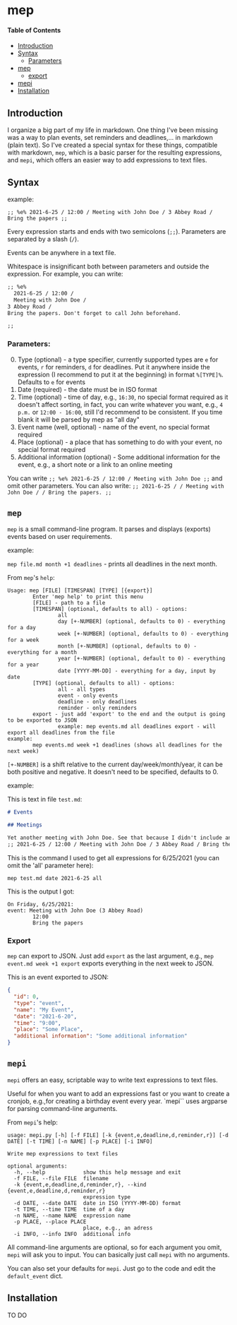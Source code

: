 # mep

#### Table of Contents

- [Introduction](#introduction)
- [Syntax](#Syntax)
  - [Parameters](#parameters)
- [mep](#mep)
  - [export](#export)
- [mepi](#mepi)
- [Installation](#installation)


## Introduction

I organize a big part of my life in markdown. One thing I've been missing was a way to plan events, set reminders and deadlines,... in markdown (plain text). So I've created a special syntax for these things, compatible with markdown, `mep`, which is a basic parser for the resulting expressions, and `mepi`, which offers an easier way to add expressions to text files.

## Syntax

example:

`;; %e% 2021-6-25 / 12:00 / Meeting with John Doe / 3 Abbey Road / Bring the papers ;;`

Every expression starts and ends with two semicolons (`;;`). Parameters are separated by a slash (`/`).

Events can be anywhere in a text file.

Whitespace is insignificant both between parameters and outside the expression. For example, you can write:

```markdown
;; %e%
  2021-6-25 / 12:00 /
  Meeting with John Doe /
3 Abbey Road /
Bring the papers. Don't forget to call John beforehand.

;;
```

### Parameters:

0. Type (optional) - a type specifier, currently supported types are `e` for events, `r` for reminders, `d` for deadlines. Put it anywhere inside the expression (I recommend to put it at the beginning) in format `%[TYPE]%`. Defaults to `e` for events
1. Date (required) - the date must be in ISO format
2. Time (optional) - time of day, e.g., `16:30`, no special format required as it doesn't affect sorting, in fact, you can write whatever you want, e.g., `4 p.m.` or `12:00 - 16:00`, still I'd recommend to be consistent. If you time blank it will be parsed by mep as "all day"
3. Event name (well, optional) - name of the event, no special format required
4. Place (optional) - a place that has something to do with your event, no special format required
5. Additional information (optional) - Some additional information for the event, e.g., a short note or a link to an online meeting

You can write `;; %e% 2021-6-25 / 12:00 / Meeting with John Doe ;;` and omit other parameters. You can also write: `;; 2021-6-25 / / Meeting with John Doe / / Bring the papers. ;;`

## `mep`

`mep` is a small command-line program. It parses and displays (exports) events based on user requirements.

example:

`mep file.md month +1 deadlines` - prints all deadlines in the next month.

From `mep`'s `help`:

```text
Usage: mep [FILE] [TIMESPAN] [TYPE] [{export}]
        Enter 'mep help' to print this menu
        [FILE] - path to a file
        [TIMESPAN] (optional, defaults to all) - options:
                all
                day [+-NUMBER] (optional, defaults to 0) - everything for a day
                week [+-NUMBER] (optional, defaults to 0) - everything for a week
                month [+-NUMBER] (optional, defaults to 0) - everything for a month
                year [+-NUMBER] (optional, default to 0) - everything for a year
                date [YYYY-MM-DD] - everything for a day, input by date
        [TYPE] (optional, defaults to all) - options:
                all - all types
                event - only events
                deadline - only deadlines
                reminder - only reminders
        export - just add 'export' to the end and the output is going to be exported to JSON
                example: mep events.md all deadlines export - will export all deadlines from the file
example:
        mep events.md week +1 deadlines (shows all deadlines for the next week)

```

`[+-NUMBER]` is a shift relative to the current day/week/month/year, it can be both positive and negative. It doesn't need to be specified, defaults to 0.

example:

This is text in file `test.md`:

```markdown
# Events

## Meetings

Yet another meeting with John Doe. See that because I didn't include any type specifier, the parser set it to event.
;; 2021-6-25 / 12:00 / Meeting with John Doe / 3 Abbey Road / Bring the papers ;;
```

This is the command I used to get all expressions for 6/25/2021 (you can omit the 'all' parameter here):

`mep test.md date 2021-6-25 all`

This is the output I got:

```text
On Friday, 6/25/2021:
event: Meeting with John Doe (3 Abbey Road)
        12:00
        Bring the papers
```

### Export

`mep` can export to JSON. Just add `export` as the last argument, e.g., `mep event.md week +1 export` exports everything in the next week to JSON.

This is an event exported to JSON:

```json
{
  "id": 0,
  "type": "event",
  "name": "My Event",
  "date": "2021-6-20",
  "time": "9:00",
  "place": "Some Place",
  "additional information": "Some additional information"
}
```

## `mepi`

`mepi` offers an easy, scriptable way to write text expressions to text files.

Useful for when you want to add an expressions fast or you want to create a cronjob, e.g.,for creating a birthday event every year. `mepi`` uses argparse for parsing command-line arguments.

From `mepi`'s help:

``` text
usage: mepi.py [-h] [-f FILE] [-k {event,e,deadline,d,reminder,r}] [-d DATE] [-t TIME] [-n NAME] [-p PLACE] [-i INFO]

Write mep expressions to text files

optional arguments:
  -h, --help            show this help message and exit
  -f FILE, --file FILE  filename
  -k {event,e,deadline,d,reminder,r}, --kind {event,e,deadline,d,reminder,r}
                        expression type
  -d DATE, --date DATE  date in ISO (YYYY-MM-DD) format
  -t TIME, --time TIME  time of a day
  -n NAME, --name NAME  expression name
  -p PLACE, --place PLACE
                        place, e.g., an adress
  -i INFO, --info INFO  additional info

```

All command-line arguments are optional, so for each argument you omit, `mepi` will ask you to input. You can basically just call `mepi` with no arguments.

You can also set your defaults for `mepi`. Just go to the code and edit the `default_event` dict.

## Installation

TO DO
